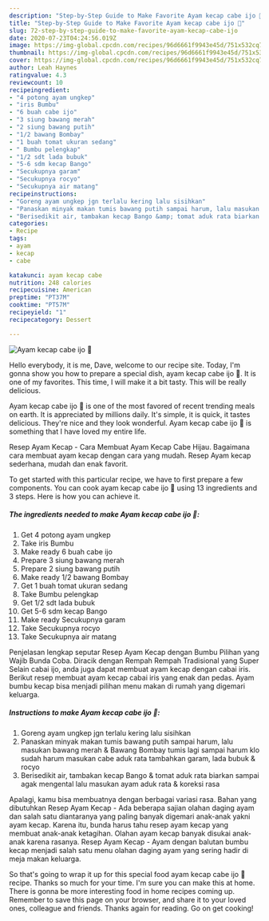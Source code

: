 ```yaml
---
description: "Step-by-Step Guide to Make Favorite Ayam kecap cabe ijo 🐔"
title: "Step-by-Step Guide to Make Favorite Ayam kecap cabe ijo 🐔"
slug: 72-step-by-step-guide-to-make-favorite-ayam-kecap-cabe-ijo
date: 2020-07-23T04:24:56.019Z
image: https://img-global.cpcdn.com/recipes/96d6661f9943e45d/751x532cq70/ayam-kecap-cabe-ijo-🐔-foto-resep-utama.jpg
thumbnail: https://img-global.cpcdn.com/recipes/96d6661f9943e45d/751x532cq70/ayam-kecap-cabe-ijo-🐔-foto-resep-utama.jpg
cover: https://img-global.cpcdn.com/recipes/96d6661f9943e45d/751x532cq70/ayam-kecap-cabe-ijo-🐔-foto-resep-utama.jpg
author: Leah Haynes
ratingvalue: 4.3
reviewcount: 10
recipeingredient:
- "4 potong ayam ungkep"
- "iris Bumbu"
- "6 buah cabe ijo"
- "3 siung bawang merah"
- "2 siung bawang putih"
- "1/2 bawang Bombay"
- "1 buah tomat ukuran sedang"
- " Bumbu pelengkap"
- "1/2 sdt lada bubuk"
- "5-6 sdm kecap Bango"
- "Secukupnya garam"
- "Secukupnya rocyo"
- "Secukupnya air matang"
recipeinstructions:
- "Goreng ayam ungkep jgn terlalu kering lalu sisihkan"
- "Panaskan minyak makan tumis bawang putih sampai harum, lalu masukan bawang merah &amp; Bawang Bombay tumis lagi sampai harum klo sudah harum masukan cabe aduk rata tambahkan garam, lada bubuk &amp; rocyo"
- "Berisedikit air, tambakan kecap Bango &amp; tomat aduk rata biarkan sampai agak mengental lalu masukan ayam aduk rata &amp; koreksi rasa"
categories:
- Recipe
tags:
- ayam
- kecap
- cabe

katakunci: ayam kecap cabe 
nutrition: 248 calories
recipecuisine: American
preptime: "PT37M"
cooktime: "PT57M"
recipeyield: "1"
recipecategory: Dessert

---
```



![Ayam kecap cabe ijo 🐔](https://img-global.cpcdn.com/recipes/96d6661f9943e45d/751x532cq70/ayam-kecap-cabe-ijo-🐔-foto-resep-utama.jpg)

Hello everybody, it is me, Dave, welcome to our recipe site. Today, I'm gonna show you how to prepare a special dish, ayam kecap cabe ijo 🐔. It is one of my favorites. This time, I will make it a bit tasty. This will be really delicious.

Ayam kecap cabe ijo 🐔 is one of the most favored of recent trending meals on earth. It is appreciated by millions daily. It's simple, it is quick, it tastes delicious. They're nice and they look wonderful. Ayam kecap cabe ijo 🐔 is something that I have loved my entire life.

Resep Ayam Kecap - Cara Membuat Ayam Kecap Cabe Hijau. Bagaimana cara membuat ayam kecap dengan cara yang mudah. Resep Ayam kecap sederhana, mudah dan enak favorit.


To get started with this particular recipe, we have to first prepare a few components. You can cook ayam kecap cabe ijo 🐔 using 13 ingredients and 3 steps. Here is how you can achieve it.

<!--inarticleads1-->

##### The ingredients needed to make Ayam kecap cabe ijo 🐔:

1. Get 4 potong ayam ungkep
1. Take iris Bumbu
1. Make ready 6 buah cabe ijo
1. Prepare 3 siung bawang merah
1. Prepare 2 siung bawang putih
1. Make ready 1/2 bawang Bombay
1. Get 1 buah tomat ukuran sedang
1. Take  Bumbu pelengkap
1. Get 1/2 sdt lada bubuk
1. Get 5-6 sdm kecap Bango
1. Make ready Secukupnya garam
1. Take Secukupnya rocyo
1. Take Secukupnya air matang


Penjelasan lengkap seputar Resep Ayam Kecap dengan Bumbu Pilihan yang Wajib Bunda Coba. Diracik dengan Rempah Rempah Tradisional yang Super Selain cabai ijo, anda juga dapat membuat ayam kecap dengan cabai iris. Berikut resep membuat ayam kecap cabai iris yang enak dan pedas. Ayam bumbu kecap bisa menjadi pilihan menu makan di rumah yang digemari keluarga. 

<!--inarticleads2-->

##### Instructions to make Ayam kecap cabe ijo 🐔:

1. Goreng ayam ungkep jgn terlalu kering lalu sisihkan
1. Panaskan minyak makan tumis bawang putih sampai harum, lalu masukan bawang merah &amp; Bawang Bombay tumis lagi sampai harum klo sudah harum masukan cabe aduk rata tambahkan garam, lada bubuk &amp; rocyo
1. Berisedikit air, tambakan kecap Bango &amp; tomat aduk rata biarkan sampai agak mengental lalu masukan ayam aduk rata &amp; koreksi rasa


Apalagi, kamu bisa membuatnya dengan berbagai variasi rasa. Bahan yang dibutuhkan Resep Ayam Kecap - Ada beberapa sajian olahan daging ayam dan salah satu diantaranya yang paling banyak digemari anak-anak yakni ayam kecap. Karena itu, bunda harus tahu resep ayam kecap yang membuat anak-anak ketagihan. Olahan ayam kecap banyak disukai anak-anak karena rasanya. Resep Ayam Kecap - Ayam dengan balutan bumbu kecap menjadi salah satu menu olahan daging ayam yang sering hadir di meja makan keluarga. 

So that's going to wrap it up for this special food ayam kecap cabe ijo 🐔 recipe. Thanks so much for your time. I'm sure you can make this at home. There is gonna be more interesting food in home recipes coming up. Remember to save this page on your browser, and share it to your loved ones, colleague and friends. Thanks again for reading. Go on get cooking!
